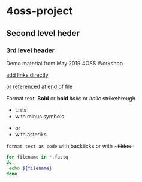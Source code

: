 # 4oss-project

## Second level heder

### 3rd level header

Demo material from May 2019 4OSS Workshop

[add links directly](https://)

[or referenced at end of file][link-reference]

[link-reference]: https://pad.carpentries.org/2019-05-15-4oss

Format text:
__Bold__ or **bold**
_italic_ or *italic*
~~strikethrough~~

- Lists
- with minus symbols

* or
* with asteriks

`format text as code` with backticks or with ~~~tildes~~~

```bash
for filename in *.fastq
do
 echo ${filename}
done
```
